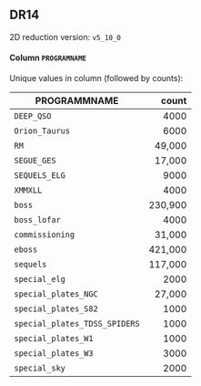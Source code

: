 ## DR14



2D reduction version: `v5_10_0`



#### Column `PROGRAMNAME`

Unique values in column (followed by counts):

| PROGRAMMNAME                  |   count |
| ----------------------------- | ------: |
| `DEEP_QSO`                    |    4000 |
| `Orion_Taurus`                |    6000 |
| `RM`                          |  49,000 |
| `SEGUE_GES`                   |  17,000 |
| `SEQUELS_ELG`                 |    9000 |
| `XMMXLL`                      |    4000 |
| `boss`                        | 230,900 |
| `boss_lofar`                  |    4000 |
| `commissioning`               |  31,000 |
| `eboss`                       | 421,000 |
| `sequels`                     | 117,000 |
| `special_elg`                 |    2000 |
| `special_plates_NGC`          |  27,000 |
| `special_plates_S82`          |    1000 |
| `special_plates_TDSS_SPIDERS` |    1000 |
| `special_plates_W1`           |    1000 |
| `special_plates_W3`           |    3000 |
| `special_sky`                 |    2000 |

